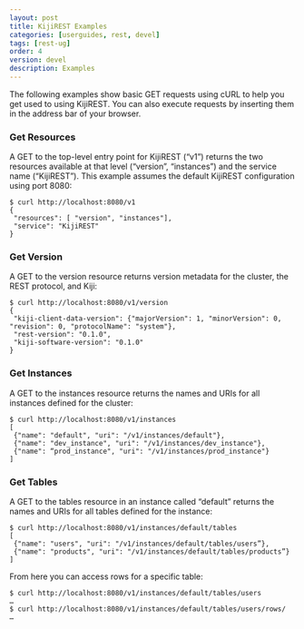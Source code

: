 ```yaml
---
layout: post
title: KijiREST Examples
categories: [userguides, rest, devel]
tags: [rest-ug]
order: 4
version: devel
description: Examples
---
```


The following examples show basic GET requests using cURL to help you get used to using KijiREST. 
You can also execute requests by inserting them in the address bar of your browser.

### Get Resources
A GET to the top-level entry point for KijiREST (“v1”) returns the two resources available 
at that level (“version”, “instances”) and the service name (“KijiREST”). This example 
assumes the default KijiREST configuration using port 8080:

    $ curl http://localhost:8080/v1
    {
     "resources": [ "version", "instances"],
     "service": "KijiREST"
    }

### Get Version

A GET to the version resource returns version metadata for the cluster, the REST protocol, 
and Kiji:

    $ curl http://localhost:8080/v1/version
    {
     "kiji-client-data-version": {"majorVersion": 1, "minorVersion": 0, "revision": 0, "protocolName": "system"},
     "rest-version": "0.1.0",
     "kiji-software-version": "0.1.0"
    }

### Get Instances

A GET to the instances resource returns the names and URIs for all instances defined for 
the cluster:

    $ curl http://localhost:8080/v1/instances
    [
     {"name": "default", "uri": "/v1/instances/default"},
     {"name": "dev_instance", "uri": "/v1/instances/dev_instance"},
     {"name": “prod_instance", "uri": "/v1/instances/prod_instance"}
    ]

### Get Tables

A GET to the tables resource in an instance called “default” returns 
the names and URIs for all tables defined for the instance:

    $ curl http://localhost:8080/v1/instances/default/tables
    [
     {"name": "users", "uri": "/v1/instances/default/tables/users”},
     {"name": "products", "uri": "/v1/instances/default/tables/products”}
    ]

From here you can access rows for a specific table:

    $ curl http://localhost:8080/v1/instances/default/tables/users
    …
    $ curl http://localhost:8080/v1/instances/default/tables/users/rows/
    …
